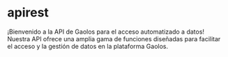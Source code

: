 # apirest
¡Bienvenido a la API de Gaolos para el acceso automatizado a datos! Nuestra API ofrece una amplia gama de funciones diseñadas para facilitar el acceso y la gestión de datos en la plataforma Gaolos.
